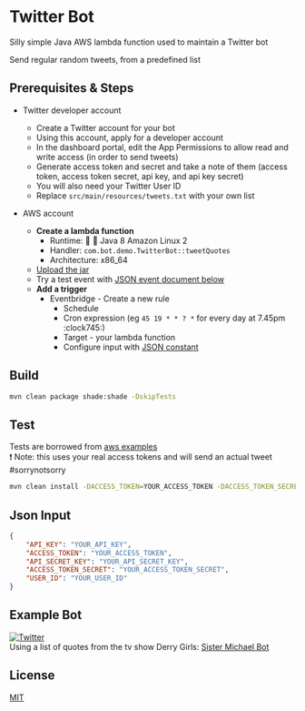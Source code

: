 # Twitter Bot

Silly simple Java AWS lambda function used to maintain a Twitter bot

Send regular random tweets, from a predefined list

## Prerequisites & Steps

* Twitter developer account
  * Create a Twitter account for your bot
  * Using this account, apply for a developer account
  * In the dashboard portal, edit the App Permissions to allow read and write access (in order to send tweets)
  * Generate access token and secret and take a note of them (access token, access token secret, api key, and api key secret)
  * You will also need your Twitter User ID
  * Replace `src/main/resources/tweets.txt` with your own list  
  

* AWS account 
    * **Create a lambda function**
      * Runtime: :older_woman: :floppy_disk: Java 8 Amazon Linux 2
      * Handler: `com.bot.demo.TwitterBot::tweetQuotes`
      * Architecture: x86_64  
    * [Upload the jar](#build)
    * Try a test event with [JSON event document below](#json-input) 
    * **Add a trigger**
      * Eventbridge - Create a new rule 
        * Schedule
        * Cron expression (eg `45 19 * * ? *` for every day at 7.45pm :clock745:)
        * Target - your lambda function
        * Configure input with [JSON constant](#json-input) 

## Build

```bash
mvn clean package shade:shade -DskipTests
```

## Test
Tests are borrowed from [aws examples](https://github.com/awsdocs/aws-lambda-developer-guide/tree/main/sample-apps/java-basic)   
:exclamation: Note: this uses your real access tokens and will send an actual tweet  #sorrynotsorry

```bash
mvn clean install -DACCESS_TOKEN=YOUR_ACCESS_TOKEN -DACCESS_TOKEN_SECRET=YOUR_ACCESS_TOKEN_SECRET -DAPI_KEY=YOUR_API_KEY -DAPI_SECRET_KEY=YOUR_API_SECRET_KEY -DUSER_ID=YOUR_USER_ID
```

## Json Input

```json
{
    "API_KEY": "YOUR_API_KEY", 
    "ACCESS_TOKEN": "YOUR_ACCESS_TOKEN", 
    "API_SECRET_KEY": "YOUR_API_SECRET_KEY",
    "ACCESS_TOKEN_SECRET": "YOUR_ACCESS_TOKEN_SECRET",
    "USER_ID": "YOUR_USER_ID"
}
```

## Example Bot
[![Twitter](https://img.shields.io/twitter/follow/SrMichaelBot.svg?style=social&label=@SrMichaelBot)](https://twitter.com/SrMichaelBot)  
Using a list of quotes from the tv show Derry Girls: [Sister Michael Bot](https://twitter.com/SrMichaelBot) 

## License
[MIT](https://choosealicense.com/licenses/mit/)